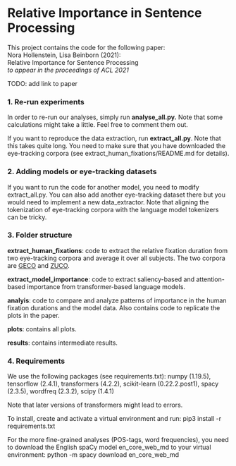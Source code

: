 # Relative Importance in Sentence Processing

This project contains the code for the following paper: <br>
Nora Hollenstein, Lisa Beinborn (2021): <br>
Relative Importance for Sentence Processing <br>
*to appear in the proceedings of ACL 2021* <br>

TODO: add link to paper  

### 1. Re-run experiments
In order to re-run our analyses, simply run **analyse_all.py.** Note that some calculations might take a little. Feel free to comment them out.  

If you want to reproduce the data extraction, run **extract_all.py**. Note that this takes quite long. You need to make sure that you have downloaded the eye-tracking corpora (see extract_human_fixations/README.md for details). 

### 2. Adding models or eye-tracking datasets
If you want to run the code for another model, you need to modify extract_all.py. 
You can also add another eye-tracking dataset there but you would need to implement a new data_extractor. Note that aligning the tokenization of eye-tracking corpora with the language model tokenizers can be tricky. 

### 3. Folder structure
**extract_human_fixations**: code to extract the relative fixation duration from two eye-tracking corpora and average it over all subjects. The two corpora are [GECO](https://expsy.ugent.be/downloads/geco/) and [ZUCO](https://osf.io/q3zws/). 

**extract_model_importance**: code to extract saliency-based and attention-based importance from transformer-based language models. 

**analyis**: code to compare and analyze patterns of importance in the human fixation durations and the model data. Also contains code to replicate the plots in the paper. 

**plots**: contains all plots.

**results**: contains intermediate results. 

### 4. Requirements
We use the following packages (see requirements.txt): 
numpy (1.19.5), tensorflow (2.4.1), transformers (4.2.2), scikit-learn (0.22.2.post1), spacy (2.3.5), wordfreq (2.3.2), scipy (1.4.1)

Note that later versions of transformers might lead to errors. 

To install, create and activate a virtual environment and run: 
pip3 install -r requirements.txt

For the more fine-grained analyses (POS-tags, word frequencies), you need to download the English spaCy model en_core_web_md to your virtual environment: 
python -m spacy download en_core_web_md


